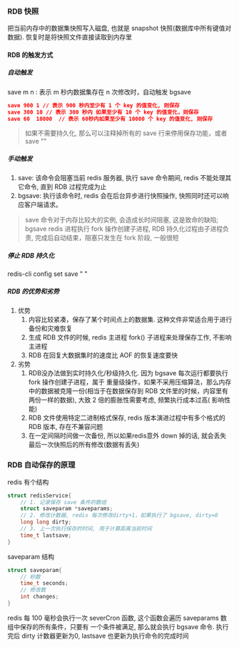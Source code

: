 ### RDB 快照
把当前内存中的数据集快照写入磁盘, 也就是 snapshot 快照(数据库中所有键值对数据). 恢复时是将快照文件直接读取到内存里

#### RDB 的触发方式
##### 自动触发
save m n : 表示 m 秒内数据集存在 n 次修改时，自动触发 bgsave
```json
save 900 1 // 表示 900 秒内至少有 1 个 key 的值变化, 则保存
save 300 10 // 表示 300 秒内 如果至少有 10 个 key 的值变化，则保存
save 60  10000  // 表示 60秒内如果至少有 10000 个 key 的值变化, 则保存
```
> 如果不需要持久化, 那么可以注释掉所有的 save 行来停用保存功能，或者 save ""

##### 手动触发
 1. save: 该命令会阻塞当前 redis 服务器, 执行 save 命令期间, redis 不能处理其它命令, 直到 RDB 过程完成为止
 2. bgsave: 执行该命令时, redis 会在后台异步进行快照操作, 快照同时还可以响应客户端请求。
 > save 命令对于内存比较大的实例, 会造成长时间阻塞, 这是致命的缺陷; 
 bgsave redis 进程执行 fork 操作创建子进程, RDB 持久化过程由子进程负责, 完成后自动结束，阻塞只发生在 fork 阶段, 一般很短
 
##### 停止 RDB 持久化
redis-cli config set save " "

##### RDB 的优势和劣势
 1. 优势
    1. 内容比较紧凑，保存了某个时间点上的数据集. 这种文件非常适合用于进行备份和灾难恢复
    2. 生成 RDB 文件的时候, redis 主进程 fork() 子进程来处理保存工作, 不影响主进程
    3. RDB 在回复大数据集时的速度比 AOF 的恢复速度要快
 2. 劣势
    1. RDB没办法做到实时持久化/秒级持久化. 因为 bgsave 每次运行都要执行 fork 操作创建子进程，属于
    重量级操作，如果不采用压缩算法，那么内存中的数据被克隆一份(相当于在数据保存到 RDB 文件里的时候，内容里有两份一样的数据),
    大致 2 倍的膨胀性需要考虑, 频繁执行成本过高( 影响性能)
    2. RDB 文件使用特定二进制格式保存, redis 版本演进过程中有多个格式的 RDB 版本, 存在不兼容问题
    3. 在一定间隔时间做一次备份, 所以如果redis意外 down 掉的话, 就会丢失最后一次快照后的所有修改(数据有丢失)
    
### RDB 自动保存的原理
redis 有个结构
```c
struct redisService{
    // 1. 记录保存 save 条件的数组
    struct saveparam *saveparams;
    // 2. 修改计数器, redis 每次修改dirty+1，如果执行了 bgsave, dirty=0
    long long dirty;
    // 3. 上一次执行保存的时间, 用于计算距离当前时间 
    time_t lastsave;
}
```
saveparam 结构
```c
struct saveparam{
    // 秒数
    time_t seconds;
    // 修改数
    int changes;
}
```
 redis 每 100 毫秒会执行一次 severCron 函数, 这个函数会遍历 saveparams 数组中保存的所有条件，只要有
 一个条件被满足, 那么就会执行 bgsave 命令. 执行完后 dirty 计数器更新为0, lastsave 也更新为执行命令的完成时间
 





